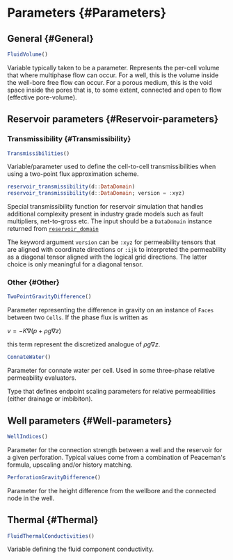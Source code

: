 
# Parameters {#Parameters}

## General {#General}

```julia
FluidVolume()
```


Variable typically taken to be a parameter. Represents the per-cell volume that where multiphase flow can occur. For a well, this is the volume inside the well-bore free flow can occur. For a porous medium, this is the void space inside the pores that is, to some extent, connected and open to flow (effective pore-volume).



## Reservoir parameters {#Reservoir-parameters}

### Transmissibility {#Transmissibility}

```julia
Transmissibilities()
```


Variable/parameter used to define the cell-to-cell transmissibilities when using a two-point flux approximation scheme.

```julia
reservoir_transmissibility(d::DataDomain)
reservoir_transmissibility(d::DataDomain; version = :xyz)
```


Special transmissibility function for reservoir simulation that handles additional complexity present in industry grade models such as fault multipliers, net-to-gross etc. The input should be a `DataDomain` instance returned from [`reservoir_domain`](/man/highlevel#JutulDarcy.reservoir_domain)

The keyword argument `version` can be `:xyz` for permeability tensors that are aligned with coordinate directions or `:ijk` to interpreted the permeability as a diagonal tensor aligned with the logical grid directions. The latter choice is only meaningful for a diagonal tensor.


### Other {#Other}

```julia
TwoPointGravityDifference()
```


Parameter representing the difference in gravity on an instance of `Faces` between two `Cells`. If the phase flux is written as

$v = - K \nabla (p + \rho g \nabla z)$

this term represent the discretized analogue of $\rho g \nabla z$.


```julia
ConnateWater()
```


Parameter for connate water per cell. Used in some three-phase relative permeability evaluators.



Type that defines endpoint scaling parameters for relative permeabilities (either drainage or imbibiton).


## Well parameters {#Well-parameters}
```julia
WellIndices()
```

Parameter for the connection strength between a well and the reservoir for a given perforation. Typical values come from a combination of Peaceman&#39;s formula, upscaling and/or history matching.

```julia
PerforationGravityDifference()
```

Parameter for the height difference from the wellbore and the connected node in the well.


## Thermal {#Thermal}

```julia
FluidThermalConductivities()
```


Variable defining the fluid component conductivity.
